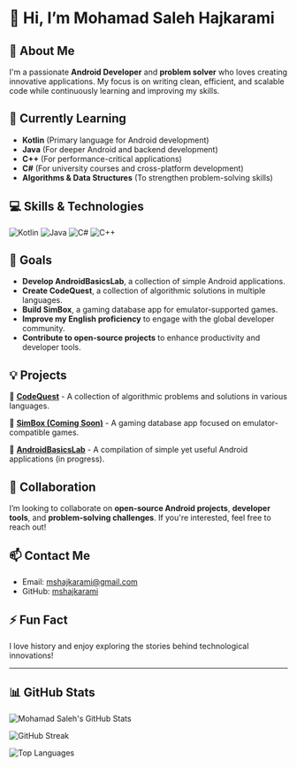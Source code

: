 # 👋 Hi, I’m Mohamad Saleh Hajkarami

## 🚀 About Me
I'm a passionate **Android Developer** and **problem solver** who loves creating innovative applications. My focus is on writing clean, efficient, and scalable code while continuously learning and improving my skills.

## 🌱 Currently Learning
- **Kotlin** (Primary language for Android development)
- **Java** (For deeper Android and backend development)
- **C++** (For performance-critical applications)
- **C#** (For university courses and cross-platform development)
- **Algorithms & Data Structures** (To strengthen problem-solving skills)

## 💻 Skills & Technologies
![Kotlin](https://img.shields.io/badge/Kotlin-%230095D5.svg?style=for-the-badge&logo=kotlin&logoColor=white)
![Java](https://img.shields.io/badge/Java-%23ED8B00.svg?style=for-the-badge&logo=java&logoColor=white)
![C#](https://img.shields.io/badge/C%23-%23239120.svg?style=for-the-badge&logo=c-sharp&logoColor=white)
![C++](https://img.shields.io/badge/C++-%2300599C.svg?style=for-the-badge&logo=c%2B%2B&logoColor=white)

## 🎯 Goals
- **Develop AndroidBasicsLab**, a collection of simple Android applications.
- **Create CodeQuest**, a collection of algorithmic solutions in multiple languages.
- **Build SimBox**, a gaming database app for emulator-supported games.
- **Improve my English proficiency** to engage with the global developer community.
- **Contribute to open-source projects** to enhance productivity and developer tools.

## 💡 Projects
🔹 [**CodeQuest**](https://github.com/mshajkarami/CodeQuest) - A collection of algorithmic problems and solutions in various languages.

🔹 [**SimBox (Coming Soon)**](https://github.com/mshajkarami/SimBox) - A gaming database app focused on emulator-compatible games.

🔹 [**AndroidBasicsLab**](https://github.com/mshajkarami/AndroidBasicsLab) - A compilation of simple yet useful Android applications (in progress).

## 🤝 Collaboration
I’m looking to collaborate on **open-source Android projects**, **developer tools**, and **problem-solving challenges**. If you're interested, feel free to reach out!

## 📫 Contact Me
- Email: mshajkarami@gmail.com
- GitHub: [mshajkarami](https://github.com/mshajkarami)

## ⚡ Fun Fact
I love history and enjoy exploring the stories behind technological innovations!

---

## 📊 GitHub Stats
![Mohamad Saleh's GitHub Stats](https://github-readme-stats.vercel.app/api?username=mshajkarami&show_icons=true&theme=dark&count_private=true)

![GitHub Streak](https://streak-stats.demolab.com/?user=mshajkarami&theme=dark)

![Top Languages](https://github-readme-stats.vercel.app/api/top-langs/?username=mshajkarami&layout=compact&theme=dark)
